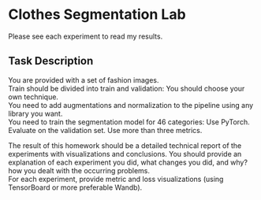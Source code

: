 # Clothes Segmentation Lab

Please see each experiment to read my results.

## Task Description

You are provided with a set of fashion images.  
Train should be divided into train and validation: You should choose your own technique.  
You need to add augmentations and normalization to the pipeline using any library you want.   
You need to train the segmentation model for 46 categories: Use PyTorch. 
Evaluate on the validation set. Use more than three metrics.  

The result of this homework should be a detailed technical report of the experiments with visualizations and conclusions. You should provide an explanation of each experiment you did, what changes you did, and why? how you dealt with the occurring problems.  
For each experiment, provide metric and loss visualizations (using TensorBoard or more preferable Wandb).  
